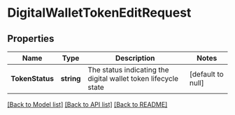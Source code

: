 # DigitalWalletTokenEditRequest

## Properties
Name | Type | Description | Notes
------------ | ------------- | ------------- | -------------
**TokenStatus** | **string** | The status indicating the digital wallet token lifecycle state | [default to null]

[[Back to Model list]](../README.md#documentation-for-models) [[Back to API list]](../README.md#documentation-for-api-endpoints) [[Back to README]](../README.md)

